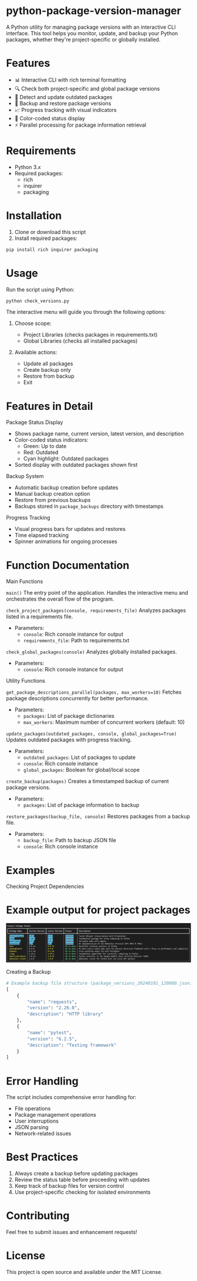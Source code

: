 # python-package-version-manager

A Python utility for managing package versions with an interactive CLI interface. This tool helps you monitor, update, and backup your Python packages, whether they're project-specific or globally installed.

# Features

- 📊 Interactive CLI with rich terminal formatting
- 🔍 Check both project-specific and global package versions
- 🔄 Detect and update outdated packages
- 💾 Backup and restore package versions
- 📈 Progress tracking with visual indicators
- 🎨 Color-coded status display
- ⚡ Parallel processing for package information retrieval

# Requirements

- Python 3.x
- Required packages:
  - rich
  - inquirer
  - packaging

# Installation

1. Clone or download this script
2. Install required packages:
```bash
pip install rich inquirer packaging
```

# Usage

Run the script using Python:
```bash
python check_versions.py
```

The interactive menu will guide you through the following options:

1. Choose scope:
   - Project Libraries (checks packages in requirements.txt)
   - Global Libraries (checks all installed packages)

2. Available actions:
   - Update all packages
   - Create backup only
   - Restore from backup
   - Exit

# Features in Detail

Package Status Display
- Shows package name, current version, latest version, and description
- Color-coded status indicators:
  - Green: Up to date
  - Red: Outdated
  - Cyan highlight: Outdated packages
- Sorted display with outdated packages shown first

Backup System
- Automatic backup creation before updates
- Manual backup creation option
- Restore from previous backups
- Backups stored in `package_backups` directory with timestamps

Progress Tracking
- Visual progress bars for updates and restores
- Time elapsed tracking
- Spinner animations for ongoing processes

# Function Documentation

Main Functions

`main()`
The entry point of the application. Handles the interactive menu and orchestrates the overall flow of the program.

`check_project_packages(console, requirements_file)`
Analyzes packages listed in a requirements file.
- Parameters:
  - `console`: Rich console instance for output
  - `requirements_file`: Path to requirements.txt

`check_global_packages(console)`
Analyzes globally installed packages.
- Parameters:
  - `console`: Rich console instance for output

Utility Functions

`get_package_descriptions_parallel(packages, max_workers=10)`
Fetches package descriptions concurrently for better performance.
- Parameters:
  - `packages`: List of package dictionaries
  - `max_workers`: Maximum number of concurrent workers (default: 10)

`update_packages(outdated_packages, console, global_packages=True)`
Updates outdated packages with progress tracking.
- Parameters:
  - `outdated_packages`: List of packages to update
  - `console`: Rich console instance
  - `global_packages`: Boolean for global/local scope

`create_backup(packages)`
Creates a timestamped backup of current package versions.
- Parameters:
  - `packages`: List of package information to backup

`restore_packages(backup_file, console)`
Restores packages from a backup file.
- Parameters:
  - `backup_file`: Path to backup JSON file
  - `console`: Rich console instance

# Examples

Checking Project Dependencies

# Example output for project packages

![Python Package Version Manager Screenshot](https://raw.githubusercontent.com/workingwheel/python-package-version-manager/main/Screenshot.png)

Creating a Backup
```python
# Example backup file structure (package_versions_20240101_120000.json)
[
    {
        "name": "requests",
        "version": "2.26.0",
        "description": "HTTP library"
    },
    {
        "name": "pytest",
        "version": "6.2.5",
        "description": "Testing framework"
    }
]
```

# Error Handling

The script includes comprehensive error handling for:
- File operations
- Package management operations
- User interruptions
- JSON parsing
- Network-related issues

# Best Practices

1. Always create a backup before updating packages
2. Review the status table before proceeding with updates
3. Keep track of backup files for version control
4. Use project-specific checking for isolated environments

# Contributing

Feel free to submit issues and enhancement requests!

# License

This project is open source and available under the MIT License.
